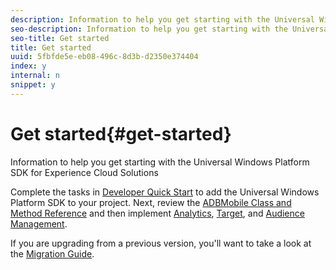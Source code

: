 ```yaml
---
description: Information to help you get starting with the Universal Windows Platform SDK for Experience Cloud Solutions
seo-description: Information to help you get starting with the Universal Windows Platform SDK for Experience Cloud Solutions
seo-title: Get started
title: Get started
uuid: 5fbfde5e-eb08-496c-8d3b-d2350e374404
index: y
internal: n
snippet: y
---
```


# Get started{#get-started}

Information to help you get starting with the Universal Windows Platform SDK for Experience Cloud Solutions

Complete the tasks in [Developer Quick Start](../c-getting-started/dev-qs.md#concept_13176B6E37F547D6935E37125F457972) to add the Universal Windows Platform SDK to your project. Next, review the [ADBMobile Class and Method Reference](../c-configuration/methods.md#concept_12F12E3E0E434F8CB997AF4027810EBF) and then implement [Analytics](../analytics/analytics.md#concept_CAC339E719A74D09B91B457DBF506336), [Target](../target/target.md#concept_CB9A3D33B3404A17AAB44EF5ADE4447D), and [Audience Management](../audiencemgmt/audiencemgmt.md#concept_526A892D2DC744B98782004E9583F014).

If you are upgrading from a previous version, you'll want to take a look at the [Migration Guide](../migration-v3.md#concept_F3ED480E38D64396A80048AA45FC6849). 
